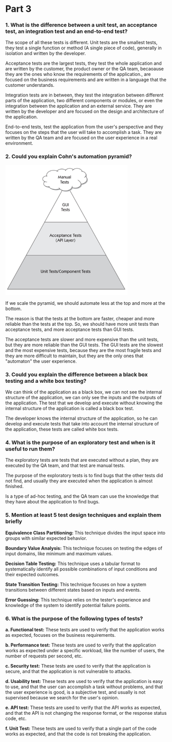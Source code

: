 # Part 3

### 1. What is the difference between a unit test, an acceptance test, an integration test and an end-to-end test?

The scope of all these tests is different. Unit tests are the smallest tests, they test a single function or method (A single piece of code), generally in isolation and written by the developer.

Acceptance tests are the largest tests, they test the whole application and are written by the customer, the product owner or the QA team, becaoause they are the ones who know the requirements of the application., are focused on the business requirements and are written in a language that the customer understands.

Integration tests are in between, they test the integration between different parts of the application, two different components or modules, or even the integration between the application and an external service. They are written by the developer and are focused on the design and architecture of the application. 

End-to-end tests, test the application from the user's perspective and they focuses on the steps that the user will take to accomplish a task. They are written by the QA team and are focused on the user experience in a real environment.

### 2. Could you explain Cohn's automation pyramid?

![alt text](Cpyramid.png)

If we scale the pyramid, we should automate less at the top and more at the bottom. 

The reason is that the tests at the bottom are faster, cheaper and more reliable than the tests at the top. So, we should have more unit tests than acceptance tests, and more acceptance tests than GUI tests.

The acceptance tests are slower and more expensive than the unit tests, but they are more reliable than the GUI tests. The GUI tests are the slowest and the most expensive tests, because they are the most fragile tests and they are more difficult to maintain, but they are the only ones that "automaton" the user experience.

### 3. Could you explain the difference between a black box testing and a white box testing?

We can think of the application as a black box, we can not see the internal structure of the application, we can only see the inputs and the outputs of the application. The test that we develop and execute without knowing the internal structure of the application is called a black box test.

The developer knows the internal structure of the application, so he can develop and execute tests that take into account the internal structure of the application, these tests are called white box tests.

### 4. What is the purpose of an exploratory test and when is it useful to run them?

The exploratory tests are tests that are executed without a plan, they are executed by the QA team, and that test are manual tests.

The purpose of the exploratory tests is to find bugs that the other tests did not find, and usually they are executed when the application is almost finished.

Is a type of ad-hoc testing, and the QA team can use the knowledge that they have about the application to find bugs.

### 5. Mention at least 5 test design techniques and explain them briefly

**Equivalence Class Partitioning:** This technique divides the input space into groups with similar expected behavior.

**Boundary Value Analysis:** This technique focuses on testing the edges of input domains, like minimum and maximum values.

**Decision Table Testing:** This technique uses a tabular format to systematically identify all possible combinations of input conditions and their expected outcomes.

**State Transition Testing:** This technique focuses on how a system transitions between different states based on inputs and events. 

**Error Guessing:** This technique relies on the tester's experience and knowledge of the system to identify potential failure points.

### 6. What is the purpose of the following types of tests?

**a. Functional test:** These tests are used to verify that the application works as expected, focuses on the business requirements.

**b. Performance test:** These tests are used to verify that the application works as expected under a specific workload, like the number of users, the number of requests per second, etc.

**c. Security test:** These tests are used to verify that the application is secure, and that the application is not vulnerable to attacks.

**d. Usability test:** These tests are used to verify that the application is easy to use, and that the user can accomplish a task without problems, and that the user experience is good, is a subjective test, and usually is not supervised because we search for the user's opinion.

**e. API test:** These tests are used to verify that the API works as expected, and that the API is not changing the response format, or the response status code, etc.

**f. Unit Test:** These tests are used to verify that a single part of the code works as expected, and that the code is not breaking the application.